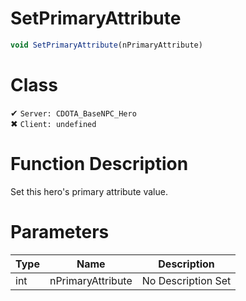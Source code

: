 # SetPrimaryAttribute
```js	
void SetPrimaryAttribute(nPrimaryAttribute)
```
# Class
✔ `Server: CDOTA_BaseNPC_Hero`  
✖ `Client: undefined`  

# Function Description
Set this hero's primary attribute value.
# Parameters
Type|Name|Description
--|--|--
int|nPrimaryAttribute|No Description Set
